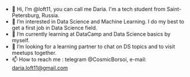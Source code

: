 - 👋 Hi, I’m @loft11, you can call me Daria. I'm a tech student from Saint-Petersburg, Russia.
- 👀 I’m interested in Data Science and Machine Learning. I do my best to get a first job in Data Science field.
- 🌱 I’m currently learning at DataCamp and Data Science basics by myself.
- 💞️ I’m looking for a learning partner to chat on DS topics and to visit meetups together. 
- 📫 How to reach me : telegram @CosmicBorsoi, e-mail: daria.loft11@gmail.com

<!---
loft11/loft11 is a ✨ special ✨ repository because its `README.md` (this file) appears on your GitHub profile.
You can click the Preview link to take a look at your changes.
--->
